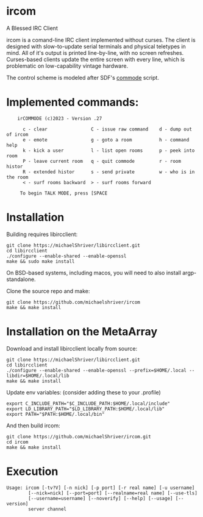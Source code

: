 # ircom

A Blessed IRC Client

ircom is a comand-line IRC client implemented without curses. The client is designed with slow-to-update serial terminals and physical teletypes in mind. All of it's output is printed line-by-line, with no screen refreshes. Curses-based clients update the entire screen with every line, which is problematic on low-capability vintage hardware.

The control scheme is modeled after SDF's [commode](http://jwodder.freeshell.org/sdf/commands.html) script.

# Implemented commands:

        irCOMMODE (c)2023 - Version .27

          c - clear                C - issue raw command    d - dump out of ircom
          e - emote                g - goto a room          h - command help
          k - kick a user          l - list open rooms      p - peek into room
          P - leave current room   q - quit commode         r - room histor
          R - extended histor      s - send private         w - who is in the room
          < - surf rooms backward  > - surf rooms forward
        
         To begin TALK MODE, press [SPACE

# Installation

Building requires libircclient:

    git clone https://michaelShriver/libircclient.git
    cd libircclient
    ./configure --enable-shared --enable-openssl
    make && sudo make install

On BSD-based systems, including macos, you will need to also install argp-standalone.

Clone the source repo and make:

    git clone https://github.com/michaelshriver/ircom
    make && make install

# Installation on the MetaArray

Download and install libircclient locally from source:

    git clone https://michaelShriver/libircclient.git
    cd libircclient
    ./configure --enable-shared --enable-openssl --prefix=$HOME/.local --libdir=$HOME/.local/lib
    make && make install

Update env variables: (consider adding these to your .profile)

    export C_INCLUDE_PATH="$C_INCLUDE_PATH:$HOME/.local/include"
    export LD_LIBRARY_PATH="$LD_LIBRARY_PATH:$HOME/.local/lib"
    export PATH="$PATH:$HOME/.local/bin"

And then build ircom:

    git clone https://github.com/michaelShriver/ircom.git
    cd ircom
    make && make install

# Execution

    Usage: ircom [-tv?V] [-n nick] [-p port] [-r real name] [-u username]
            [--nick=nick] [--port=port] [--realname=real name] [--use-tls]
            [--username=username] [--noverify] [--help] [--usage] [--version]
            server channel
